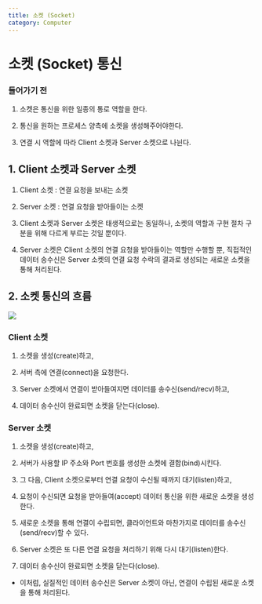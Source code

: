 ```yaml
---
title: 소켓 (Socket)
category: Computer
---
```


# 소켓 (Socket) 통신

 

### 들어가기 전

1. 소켓은 통신을 위한 일종의 통로 역할을 한다.

1. 통신을 원하는 프로세스 양측에 소켓을 생성해주어야한다.

1. 연결 시 역할에 따라 Client 소켓과 Server 소켓으로 나뉜다.

 

## 1. Client 소켓과 Server 소켓

1. Client 소켓 : 연결 요청을 보내는 소켓

1. Server 소켓 : 연결 요청을 받아들이는 소켓

1. Client 소켓과 Server 소켓은 태생적으로는 동일하나, 소켓의 역할과 구현 절차 구분을 위해 다르게 부르는 것일 뿐이다.

1. Server 소켓은 Client 소켓의 연결 요청을 받아들이는 역할만 수행할 뿐, 직접적인 데이터 송수신은 Server 소켓의 연결 요청 수락의 결과로 생성되는 새로운 소켓을 통해 처리된다.

 

## 2. 소켓 통신의 흐름

<img  src="https://img1.daumcdn.net/thumb/R1280x0/?scode=mtistory2&fname=https%3A%2F%2Fblog.kakaocdn.net%2Fdn%2FclrReu%2Fbtrj2UgPORG%2FjBRN4U0Gs1oOjCD2xB2k9K%2Fimg.png">

### Client 소켓

1. 소켓을 생성(create)하고,

1. 서버 측에 연결(connect)을 요청한다.

1. Server 소켓에서 연결이 받아들여지면 데이터를 송수신(send/recv)하고,

1. 데이터 송수신이 완료되면 소켓을 닫는다(close).


### Server 소켓

1. 소켓을 생성(create)하고,

1. 서버가 사용할 IP 주소와 Port 번호를 생성한 소켓에 결합(bind)시킨다.

1. 그 다음, Client 소켓으로부터 연결 요청이 수신될 때까지 대기(listen)하고,

1. 요청이 수신되면 요청을 받아들여(accept) 데이터 통신을 위한 새로운 소켓을 생성한다.

1. 새로운 소켓을 통해 연결이 수립되면, 클라이언트와 마찬가지로 데이터를 송수신(send/recv)할 수 있다.

1. Server 소켓은 또 다른 연결 요청을 처리하기 위해 다시 대기(listen)한다.

1. 데이터 송수신이 완료되면 소켓을 닫는다(close).

- 이처럼, 실질적인 데이터 송수신은 Server 소켓이 아닌, 연결이 수립된 새로운 소켓을 통해 처리된다.